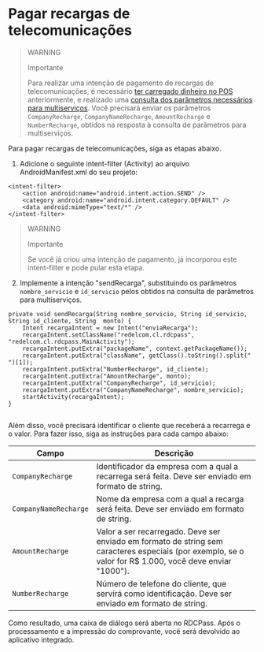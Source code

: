 # Pagar recargas de telecomunicações

> WARNING
> 
> Importante
>
> Para realizar uma intenção de pagamento de recargas de telecomunicações, é necessário [ter carregado dinheiro no POS](/developers/pt/docs/redelcom/local-integration/android/payments-processing/load-money-in-pos) anteriormente, e realizado uma [consulta dos parâmetros necessários para multiserviços](/developers/pt/docs/redelcom/local-integration/android/payments-processing/query-multiservice-parameters). Você precisará enviar os parâmetros `CompanyRecharge`, `CompanyNameRecharge`, `AmountRecharge` e `NumberRecharge`, obtidos na resposta à consulta de parâmetros para multiserviços.

Para pagar recargas de telecomunicações, siga as etapas abaixo.

1. Adicione o seguinte intent-filter (Activity) ao arquivo AndroidManifest.xml do seu projeto:

```android
<intent-filter> 
    <action android:name="android.intent.action.SEND" /> 
    <category android:name="android.intent.category.DEFAULT" /> 
    <data android:mimeType="text/*" /> 
</intent-filter>

```


> WARNING
> 
> Importante
>
> Se você já criou uma intenção de pagamento, já incorporou este intent-filter e pode pular esta etapa.

2. Implemente a intenção "sendRecarga", substituindo os parâmetros `nombre_servicio` e `id_servicio` pelos obtidos na consulta de parâmetros para multiserviços.

```android
private void sendRecarga(String nombre_servicio, String id_servicio, String id_cliente, String  monto) { 
    Intent recargaIntent = new Intent("enviaRecarga"); 
    recargaIntent.setClassName("redelcom.cl.rdcpass", "redelcom.cl.rdcpass.MainActivity"); 
    recargaIntent.putExtra("packageName", context.getPackageName()); 
    recargaIntent.putExtra("className", getClass().toString().split(" ")[1]); 
    recargaIntent.putExtra("NumberRecharge", id_cliente); 
    recargaIntent.putExtra("AmountRecharge", monto); 
    recargaIntent.putExtra("CompanyRecharge", id_servicio); 
    recargaIntent.putExtra("CompanyNameRecharge", nombre_servicio); 
    startActivity(recargaIntent); 
}
 
```


Além disso, você precisará identificar o cliente que receberá a recarrega e o valor. Para fazer isso, siga as instruções para cada campo abaixo:

| Campo | Descrição |
|---|---|
| `CompanyRecharge` | Identificador da empresa com a qual a recarrega será feita. Deve ser enviado em formato de string. |
| `CompanyNameRecharge` | Nome da empresa com a qual a recarga será feita. Deve ser enviado em formato de string. |
| `AmountRecharge` | Valor a ser recarregado. Deve ser enviado em formato de string sem caracteres especiais (por exemplo, se o valor for R$ 1.000, você deve enviar "1000"). |
| `NumberRecharge` | Número de telefone do cliente, que servirá como identificação. Deve ser enviado em formato de string. |

Como resultado, uma caixa de diálogo será aberta no RDCPass. Após o processamento e a impressão do comprovante, você será devolvido ao aplicativo integrado.


